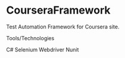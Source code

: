 # CourseraFramework
Test Automation Framework for Coursera site.

Tools/Technologies 

C#
Selenium Webdriver
Nunit
